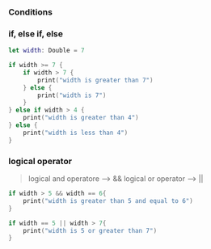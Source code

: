 ### **Conditions**

### if, else if, else

```swift
let width: Double = 7

if width >= 7 {
    if width > 7 {
        print("width is greater than 7")
    } else {
        print("width is 7")
    }
} else if width > 4 {
    print("width is greater than 4")
} else {
    print("width is less than 4")
}

```

### logical operator

> logical and operatore --> &&
> logical or operator --> ||

```swift
if width > 5 && width == 6{
    print("width is greater than 5 and equal to 6")
}

if width == 5 || width > 7{
    print("width is 5 or greater than 7")
}
```
